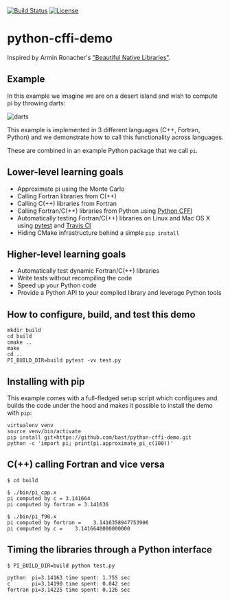 [![Build Status](https://travis-ci.org/bast/python-cffi-demo.svg?branch=master)](https://travis-ci.org/bast/python-cffi-demo/builds)
[![License](https://img.shields.io/badge/license-%20MPL--v2.0-blue.svg)](../master/LICENSE)


# python-cffi-demo

Inspired by Armin Ronacher's
["Beautiful Native Libraries"](http://lucumr.pocoo.org/2013/8/18/beautiful-native-libraries/).


## Example

In this example we imagine we are on a desert island and wish to compute pi by
throwing darts:

![](../master/img/darts.jpg "darts")

This example is implemented in 3 different languages (C++, Fortran, Python) and
we demonstrate how to call this functionality across languages.

These are combined in an example Python package that we call `pi`.


## Lower-level learning goals

- Approximate pi using the Monte Carlo
- Calling Fortran libraries from C(++)
- Calling C(++) libraries from Fortran
- Calling Fortran/C(++) libraries from Python using [Python CFFI](https://cffi.readthedocs.io)
- Automatically testing Fortran/C(++) libraries on Linux and Mac OS X using
  [pytest](https://docs.pytest.org) and [Travis CI](https://travis-ci.org)
- Hiding CMake infrastructure behind a simple `pip install`


## Higher-level learning goals

- Automatically test dynamic Fortran/C(++) libraries
- Write tests without recompiling the code
- Speed up your Python code
- Provide a Python API to your compiled library and leverage Python tools


## How to configure, build, and test this demo

```
mkdir build
cd build
cmake ..
make
cd ..
PI_BUILD_DIR=build pytest -vv test.py
```


## Installing with pip

This example comes with a full-fledged setup script which configures
and builds the code under the hood and makes it possible to install the demo
with `pip`:

```
virtualenv venv
source venv/bin/activate
pip install git+https://github.com/bast/python-cffi-demo.git
python -c 'import pi; print(pi.approximate_pi_c(100))'
```


## C(++) calling Fortran and vice versa

```shell
$ cd build

$ ./bin/pi_cpp.x
pi computed by c = 3.141664
pi computed by fortran = 3.141636

$ ./bin/pi_f90.x
pi computed by fortran =    3.1416358947753906
pi computed by c =    3.1416640000000000
```


## Timing the libraries through a Python interface

```shell
$ PI_BUILD_DIR=build python test.py

python  pi=3.14163 time spent: 1.755 sec
c       pi=3.14190 time spent: 0.042 sec
fortran pi=3.14225 time spent: 0.126 sec
```
